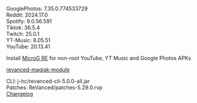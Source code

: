 GooglePhotos: 7.35.0.774533729  
Reddit: 2024.17.0  
Spotify: 9.0.56.591  
Tiktok: 36.5.4  
Twitch: 25.0.1  
YT-Music: 8.05.51  
YouTube: 20.13.41  

Install [MicroG RE](https://github.com/WSTxda/MicroG-RE/releases) for non-root YouTube, YT Music and Google Photos APKs  

[revanced-magisk-module](https://github.com/j-hc/revanced-magisk-module)
  
CLI: j-hc/revanced-cli-5.0.0-all.jar  
Patches: ReVanced/patches-5.29.0.rvp  
[Changelog](https://github.com/ReVanced/revanced-patches/releases/tag/v5.29.0)  
